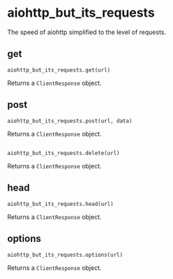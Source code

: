 # aiohttp_but_its_requests
The speed of aiohttp simplified to the level of requests.

## get
```
aiohttp_but_its_requests.get(url)
```
Returns a `ClientResponse` object.

## post
```
aiohttp_but_its_requests.post(url, data)
```
Returns a `ClientResponse` object.

## 
```
aiohttp_but_its_requests.delete(url)
```
Returns a `ClientResponse` object.

## head
```
aiohttp_but_its_requests.head(url)
```
Returns a `ClientResponse` object.

## options
```
aiohttp_but_its_requests.options(url)
```
Returns a `ClientResponse` object.

